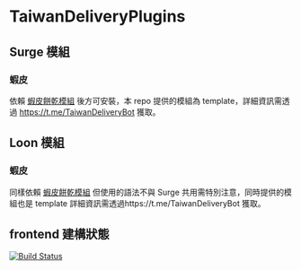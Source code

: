 # TaiwanDeliveryPlugins

## Surge 模組
### 蝦皮
依賴 [蝦皮餅乾模組](https://kinta.ma/surge/modules/shopee_checkin.sgmodule) 後方可安裝，本 repo 提供的模組為 template，詳細資訊需透過 https://t.me/TaiwanDeliveryBot 獲取。

## Loon 模組
### 蝦皮
同樣依賴 [蝦皮餅乾模組](https://kinta.ma/loon/plugins/shopee_checkin.plugin) 但使用的語法不與 Surge 共用需特別注意，同時提供的模組也是 template 詳細資訊需透過https://t.me/TaiwanDeliveryBot 獲取。

## frontend 建構狀態
[![Build Status](https://api.netlify.com/api/v1/badges/62957f28-0b9c-4786-8341-9ffbc6287709/deploy-status)](https://app.netlify.com/sites/loquacious-puffpuff-717147/deploys)